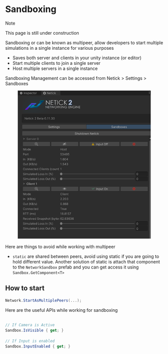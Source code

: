 # Sandboxing

> [!Note]
> This page is still under construction

Sandboxing or can be known as multipeer, allow developers to start multiple simulations in a single instance for various purposes
- Saves both server and clients in your unity instance (or editor)
- Start multiple clients to join a single server
- Host multiple servers in a single instance

Sandboxing Management can be accessed from Netick > Settings > Sandboxes

<figure><img src="../images/sandboxing.png" alt="Interpolation"><figcaption></figcaption></figure>

Here are things to avoid while working with multipeer
- `static` are shared between peers, avoid using static if you are going to hold different value.
Another solution of static is attach that component to the `NetworkSandbox` prefab and you can get access it using `Sandbox.GetComponent<T>`

## How to start 
```cs
Network.StartAsMultiplePeers(...);
```

Here are the useful APIs while working for sandboxing
```cs

// If Camera is Active
Sandbox.IsVisible { get; }

// If Input is enabled
Sandbox.InputEnabled { get; }
```